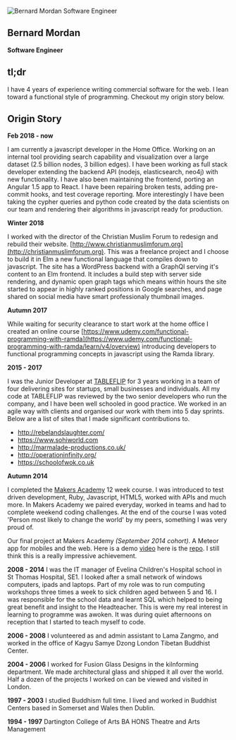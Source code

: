 ![Bernard Mordan Software Engineer](https://avatars2.githubusercontent.com/u/4499581?s=460&v=4)

## Bernard Mordan
**Software Engineer** 

## tl;dr

I have 4 years of experience writing commercial software for the web. I lean toward a functional style of programming. Checkout my origin story below.

## Origin Story

**Feb 2018 - now**

I am currently a javascript developer in the Home Office. Working on an internal tool providing search capability and visualization over a large dataset (2.5 billion nodes, 3 billion edges). I have been working as full stack developer extending the backend API (nodejs, elasticsearch, neo4j) with new functionality. I have also been maintaining the frontend, porting an Angular 1.5 app to React. I have been repairing broken tests, adding pre-commit hooks, and test coverage reporting. More interestingly I have been taking the cypher queries and python code created by the data scientists on our team and rendering their algorithms in javascript ready for production.

**Winter 2018**

I worked with the director of the Christian Muslim Forum to redesign and rebuild their website. [http://www.christianmuslimforum.org](http://christianmuslimforum.org). This was a freelance project and I choose to build it in Elm a new functional language that compiles down to javascript. The site has a WordPress backend with a GraphQl serving it's content to an Elm frontend. It includes a build step with server side rendering, and dynamic open graph tags which means within hours the site started to appear in highly ranked positions in Google searches, and page shared on social media have smart professionaly thumbnail images.

**Autumn 2017**

While waiting for security clearance to start work at the home office I created an online course [https://www.udemy.com/functional-programming-with-ramda](https://www.udemy.com/functional-programming-with-ramda/learn/v4/overview) introducing developers to functional programming concepts in javascript using the Ramda library. 

**2015 - 2017**

I was the Junior Developer at [TABLEFLIP](https://tableflip.io) for 3 years working in a team of four delivering sites for startups, small businesses and individuals. All my code at TABLEFLIP was reviewed by the two senior developers who run the company, and I have been well schooled in good practice. We worked in an agile way with clients and organised our work with them into 5 day sprints. Below are a list of sites that I made significant contributions to.

* http://rebelandslaughter.com/ 
* https://www.sohiworld.com 
* http://marmalade-productions.co.uk/ 
* http://operationinfinity.org/
* https://schoolofwok.co.uk

**Autumn 2014**

I completed the [Makers Academy](http://www.makersacademy.com/) 12 week course. I was introduced to test driven development, Ruby, Javascript, HTML5, worked with APIs and much more. In Makers Academy we paired everyday, worked in teams and had to complete weekend coding challenges. At the end of the course I was voted 'Person most likely to change the world' by my peers, something I was very proud of.

Our final project at Makers Academy *(September 2014 cohort)*. A Meteor app for mobiles and the web. Here is a demo [video](https://youtu.be/qpGh8sWWuV0) here is the [repo](https://github.com/bmordan/flickynotes). I still think this is a really impressive achievement.

**2008 - 2014**
I was the IT manager of Evelina Children's Hospital school in St Thomas Hospital, SE1. I looked after a small network of windows computers, ipads and laptops. Part of my role was to run computing workshops three times a week to sick children aged between 5 and 16. I was responsible for the school data and learnt SQL which helped to being great benefit and insight to the Headteacher. This is were my real interest in learning to programme was awoken. It was during quiet afternoons on reception that I started to teach myself to code.

**2006 - 2008**
I volunteered as and admin assistant to Lama Zangmo, and worked in the office of Kagyu Samye Dzong London Tibetan Buddhist Center.

**2004 - 2006**
I worked for Fusion Glass Designs in the kilnforming department. We made architectural glass and shipped it all over the world. Half a dozen of the projects I worked on can be viewed and visited in London.

**1997 - 2003**
I studied Buddhism full time. I lived and worked in Buddhist Centers based in Somerset and Wales then Dublin.

**1994 - 1997**
Dartington College of Arts
BA HONS Theatre and Arts Management
